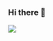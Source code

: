 ### Hi there 👋

<a href="https://hello2.tistory.com/" onclick="window.open(this.href);return false;"><img src="https://img.shields.io/badge/블로그-000000?style=social&logo=appveyor&logo=Storyblok&logoColor=FF5722"/></a>


<!--
**JeongJaew0n/JeongJaew0n** is a ✨ _special_ ✨ repository because its `README.md` (this file) appears on your GitHub profile.

Here are some ideas to get you started:

- 🔭 I’m currently working on ...
- 🌱 I’m currently learning ...
- 👯 I’m looking to collaborate on ...
- 🤔 I’m looking for help with ...
- 💬 Ask me about ...
- 📫 How to reach me: ...
- 😄 Pronouns: ...
- ⚡ Fun fact: ...
-->
